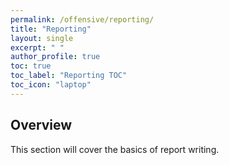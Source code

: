 ```yaml
---
permalink: /offensive/reporting/
title: "Reporting"
layout: single
excerpt: " "
author_profile: true
toc: true
toc_label: "Reporting TOC"
toc_icon: "laptop"
---
```


## Overview
This section will cover the basics of report writing. 


